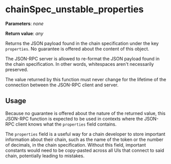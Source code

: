 # chainSpec_unstable_properties

**Parameters**: *none*

**Return value**: *any*

Returns the JSON payload found in the chain specification under the key `properties`. No guarantee is offered about the content of this object.

The JSON-RPC server is allowed to re-format the JSON payload found in the chain specification. In other words, whitespaces aren't necessarily preserved.

The value returned by this function must never change for the lifetime of the connection between the JSON-RPC client and server.

## Usage

Because no guarantee is offered about the nature of the returned value, this JSON-RPC function is expected to be used in contexts where the JSON-RPC client knows what the `properties` field contains.

The `properties` field is a useful way for a chain developer to store important information about their chain, such as the name of the token or the number of decimals, in the chain specification. Without this field, important constants would need to be copy-pasted across all UIs that connect to said chain, potentially leading to mistakes.
